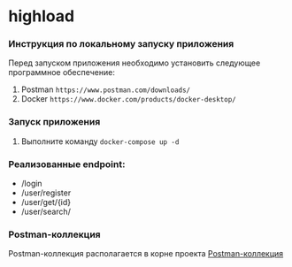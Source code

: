 # highload

### Инструкция по локальному запуску приложения

Перед запуском приложения необходимо установить следующее программное обеспечение:
1. Postman `https://www.postman.com/downloads/`
2. Docker `https://www.docker.com/products/docker-desktop/`

### Запуск приложения 

1. Выполните команду `docker-compose up -d`
   
### Реализованные endpoint:
* /login
* /user/register
* /user/get/{id}
* /user/search/

### Postman-коллекция
Postman-коллекция располагается в корне проекта [Postman-коллекция](./postman_collection.json)
